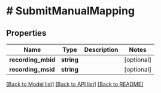 # # SubmitManualMapping

## Properties

Name | Type | Description | Notes
------------ | ------------- | ------------- | -------------
**recording_mbid** | **string** |  | [optional]
**recording_msid** | **string** |  | [optional]

[[Back to Model list]](../../README.md#models) [[Back to API list]](../../README.md#endpoints) [[Back to README]](../../README.md)
